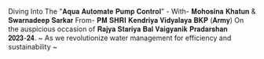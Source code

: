 Diving Into The "𝐀𝐪𝐮𝐚 𝐀𝐮𝐭𝐨𝐦𝐚𝐭𝐞 𝐏𝐮𝐦𝐩 𝐂𝐨𝐧𝐭𝐫𝐨𝐥" - With- 𝐌𝐨𝐡𝐨𝐬𝐢𝐧𝐚 𝐊𝐡𝐚𝐭𝐮𝐧 & 𝐒𝐰𝐚𝐫𝐧𝐚𝐝𝐞𝐞𝐩 𝐒𝐚𝐫𝐤𝐚𝐫
From- 𝐏𝐌 𝐒𝐇𝐑𝐈 𝐊𝐞𝐧𝐝𝐫𝐢𝐲𝐚 𝐕𝐢𝐝𝐲𝐚𝐥𝐚𝐲𝐚 𝐁𝐊𝐏 (𝐀𝐫𝐦𝐲) 
On the auspicious occasion of 𝐑𝐚𝐣𝐲𝐚 𝐒𝐭𝐚𝐫𝐢𝐲𝐚 𝐁𝐚𝐥 𝐕𝐚𝐢𝐠𝐲𝐚𝐧𝐢𝐤 𝐏𝐫𝐚𝐝𝐚𝐫𝐬𝐡𝐚𝐧 𝟐𝟎𝟐𝟑-𝟐𝟒. 
~ As we revolutionize water management for efficiency and sustainability ~
